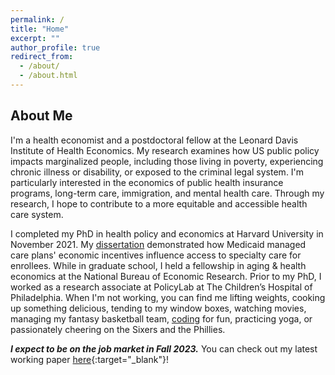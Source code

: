 ```yaml
---
permalink: /
title: "Home"
excerpt: ""
author_profile: true
redirect_from: 
  - /about/
  - /about.html
---
```


## About Me

I'm a health economist and a postdoctoral fellow at the Leonard Davis Institute of Health Economics. My research examines how US public policy impacts marginalized people, including those living in poverty, experiencing chronic illness or disability, or exposed to the criminal legal system. I'm particularly interested in the economics of public health insurance programs, long-term care, immigration, and mental health care. Through my research, I hope to contribute to a more equitable and accessible health care system.

I completed my PhD in health policy and economics at Harvard University in November 2021. My [dissertation](https://amandakreider.github.io/dissertation/) demonstrated how Medicaid managed care plans' economic incentives influence access to specialty care for enrollees. While in graduate school, I held a fellowship in aging & health economics at the National Bureau of Economic Research. Prior to my PhD, I worked as a research associate at PolicyLab at The Children’s Hospital of Philadelphia. When I'm not working, you can find me lifting weights, cooking up something delicious, tending to my window boxes, watching movies, managing my fantasy basketball team, [coding](https://amandakreider.github.io/side-projects/) for fun, practicing yoga, or passionately cheering on the Sixers and the Phillies. 

***I expect to be on the job market in Fall 2023.*** You can check out my latest working paper [here](https://www.nber.org/papers/w30719){:target="\_blank"}!

